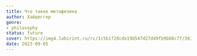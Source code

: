 ```yaml
---
title: Что такое метафизика
author: Хайдеггер
genre:
- philosophy
status: future
cover: https://img4.labirint.ru/rc/1c5b1f28cde19b547d27d49fb9b88c7f/363x561q80/books41/404436/cover.jpg?1569231527
date: 2023-09-05
---
```


